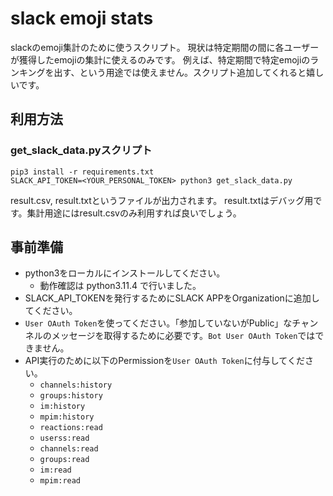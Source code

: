 # slack emoji stats

slackのemoji集計のために使うスクリプト。
現状は特定期間の間に各ユーザーが獲得したemojiの集計に使えるのみです。
例えば、特定期間で特定emojiのランキングを出す、という用途では使えません。スクリプト追加してくれると嬉しいです。

## 利用方法

### get_slack_data.pyスクリプト
```
pip3 install -r requirements.txt
SLACK_API_TOKEN=<YOUR_PERSONAL_TOKEN> python3 get_slack_data.py
```
result.csv, result.txtというファイルが出力されます。
result.txtはデバッグ用です。集計用途にはresult.csvのみ利用すれば良いでしょう。

## 事前準備
- python3をローカルにインストールしてください。
    - 動作確認は python3.11.4 で行いました。
- SLACK_API_TOKENを発行するためにSLACK APPをOrganizationに追加してください。
- `User OAuth Token`を使ってください。「参加していないがPublic」なチャンネルのメッセージを取得するために必要です。`Bot User OAuth Token`ではできません。
- API実行のために以下のPermissionを`User OAuth Token`に付与してください。
    - `channels:history`
    - `groups:history`
    - `im:history`
    - `mpim:history`
    - `reactions:read`
    - `userss:read`
    - `channels:read`
    - `groups:read`
    - `im:read`
    - `mpim:read`
